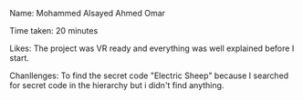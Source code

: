 Name: Mohammed Alsayed Ahmed Omar

Time taken: 20 minutes

Likes: The project was VR ready and everything was well explained before I start.

Chanllenges: To find the secret code "Electric Sheep" because I searched for secret code in the hierarchy but i didn't find anything.
